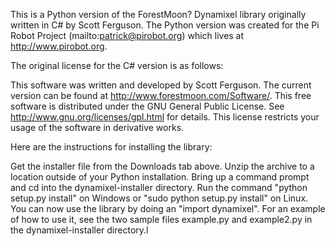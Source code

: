 This is a Python version of the ForestMoon? Dynamixel library originally written in C# by Scott Ferguson. The Python version was created for the Pi Robot Project (mailto:patrick@pirobot.org) which lives at http://www.pirobot.org.

The original license for the C# version is as follows:

This software was written and developed by Scott Ferguson. The current version can be found at http://www.forestmoon.com/Software/. This free software is distributed under the GNU General Public License. See http://www.gnu.org/licenses/gpl.html for details. This license restricts your usage of the software in derivative works.

Here are the instructions for installing the library:

Get the installer file from the Downloads tab above.
Unzip the archive to a location outside of your Python installation.
Bring up a command prompt and cd into the dynamixel-installer directory.
Run the command "python setup.py install" on Windows or "sudo python setup.py install" on Linux.
You can now use the library by doing an "import dynamixel".
For an example of how to use it, see the two sample files example.py and example2.py in the dynamixel-installer directory.l
